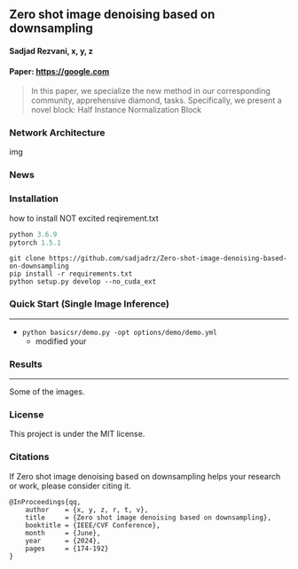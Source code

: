 Zero shot image denoising based on downsampling
---
#### Sadjad Rezvani, x, y, z
#### Paper: https://google.com
> In this paper, we specialize the new method in our corresponding community, apprehensive diamond, tasks. Specifically, we present a novel block: Half Instance Normalization Block
### Network Architecture
img

### News

### Installation
how to  install
NOT excited reqirement.txt 

```python
python 3.6.9
pytorch 1.5.1
```
```
git clone https://github.com/sadjadrz/Zero-shot-image-denoising-based-on-downsampling
pip install -r requirements.txt
python setup.py develop --no_cuda_ext
```

### Quick Start (Single Image Inference)
---
* ```python basicsr/demo.py -opt options/demo/demo.yml```
  * modified your 

### Results

---
Some of the images.

### License

This project is under the MIT license.

### Citations

If Zero shot image denoising based on downsampling helps your research or work, please consider citing it.
```
@InProceedings{qq,
    author    = {x, y, z, r, t, v},
    title     = {Zero shot image denoising based on downsampling},
    booktitle = {IEEE/CVF Conference},
    month     = {June},
    year      = {2024},
    pages     = {174-192}
}
```
